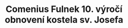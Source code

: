---
id: 8ac91d23-8c7d-45b0-b882-bdc4cbdf7bcd
title: "Comenius Fulnek 10. výročí obnovení kostela sv. Josefa"
price: 50000
year: 2015
description: "Tento projekt neziskové organizace Comenius Fulnek navazuje na již dlouhodobou spolupráci s Nadačním fondem Kousek po kousku zaměřující se na oživení kostela sv. Josefa skrze nejrůznější kulturní, společenské a vzdělávací aktivity. V tomto případě se zaměřením na kulaté výročí obnovení kostela za pomocí několika akcí a výstav."
kouskovani: false
locationName: undefined
position:
  lng: 17.9038620444259
  lat: 49.71560985655201
---